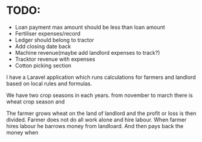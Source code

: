 # TODO:

- Loan payment max amount should be less than loan amount
- Fertiliser expenses/record
- Ledger should belong to tractor
- Add closing date back
- Machine revenue(maybe add landlord expenses to track?)
- Tracktor revenue with expenses
- Cotton picking section

I have a Laravel application which runs calculations for farmers and landlord based on local rules and formulas.

We have two crop seasons in each years. from november to march there is wheat crop season and

The farmer grows wheat on the land of landlord and the profit or loss is then divided. Farmer does not do all work alone and hire labour. When farmer hires labour he barrows money from landloard. And then pays back the money when
